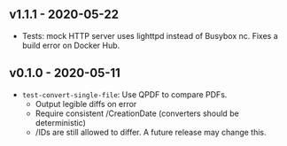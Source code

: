 ## v1.1.1 - 2020-05-22

* Tests: mock HTTP server uses lighttpd instead of Busybox nc. Fixes a build
  error on Docker Hub.

## v0.1.0 - 2020-05-11

* `test-convert-single-file`: Use QPDF to compare PDFs.
    * Output legible diffs on error
    * Require consistent /CreationDate (converters should be deterministic)
    * /IDs are still allowed to differ. A future release may change this.
